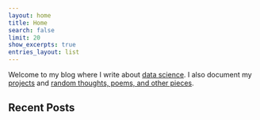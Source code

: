 ```yaml
---
layout: home
title: Home
search: false
limit: 20
show_excerpts: true
entries_layout: list
---
```


Welcome to my blog where I write about [data science](https://bakerwho.github.io/top/datascience). I also document my [projects](https://bakerwho.github.io/top/projects) and [random thoughts, poems, and other pieces](https://bakerwho.github.io/top/datascience).

## Recent Posts
